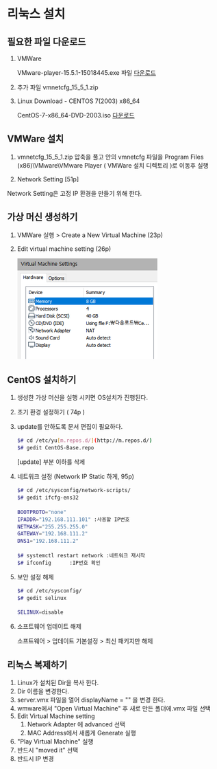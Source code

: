 # 리눅스 설치

## 필요한 파일 다운로드

1. VMWare

   VMware-player-15.5.1-15018445.exe 파일 [다운로드](https://www.filehorse.com/download-vmware-player/44878/)

2. 추가 파일 vmnetcfg_15_5_1.zip

3. Linux Download - CENTOS 7(2003) x86_64

   CentOS-7-x86_64-DVD-2003.iso [다운로드](https://www.centos.org/centos-linux/)



## VMWare 설치

1. vmnetcfg_15_5_1.zip 압축을 풀고 안의 vmnetcfg 파일을 Program Files (x86)\VMware\VMware Player ( VMWare 설치 디렉토리 )로 이동후 실행

2.  Network Setting [51p]

   Network Setting은 고정 IP 환경을 만들기 위해 한다.



## 가상 머신 생성하기

1. VMWare 실행 > Create a New Virtual Machine (23p)

2. Edit virtual machine setting (26p)

   ![image-20200928204140866](md-images/image-20200928204140866.png)



## CentOS 설치하기

1. 생성한 가상 머신을 실행 시키면 OS설치가 진행된다.

2. 초기 환경 설정하기 ( 74p )

3. update를 안하도록 문서 편집이 필요하다.

   ```bash
   $# cd /etc/yu[m.repos.d/](http://m.repos.d/)
   $# gedit CentOS-Base.repo 
   ```

   [update] 부분 이하를 삭제

4. 네트워크 설정 (Network IP Static 하게, 95p)

   ```bash
   $# cd /etc/sysconfig/network-scripts/
   $# gedit ifcfg-ens32
   
   BOOTPROTO="none"
   IPADDR="192.168.111.101"	:사용할 IP번호
   NETMASK="255.255.255.0"
   GATEWAY="192.168.111.2"
   DNS1="192.168.111.2"
   
   $# systemctl restart network	:네트워크 재시작
   $# ifconfig		:IP번호 확인
   ```

5. 보안 설정 해제

   ```bash
   $# cd /etc/sysconfig/
   $# gedit selinux
   
   SELINUX=disable
   ```

6. 소프트웨어 업데이트 해제

   소프트웨어 > 업데이트 기본설정 > 최신 패키지만 해제

## 리눅스 복제하기

1. Linux가 설치된 Dir을 복사 한다.
2.  Dir 이름을 변경한다.
3. server.vmx 파일을 열어 displayName = "" 을 변경 한다.
4. wmware에서 "Open Virtual Machine" 후 새로 만든 폴더에.vmx 파일 선택
5. Edit Virtual Machine setting
   1. Network Adapter 에 advanced 선택
   2. MAC Address에서 새롭게 Generate 실행
6. "Play Virtual Machine" 실행 
7. 반드시 "moved it" 선택 
8. 반드시 IP 변경